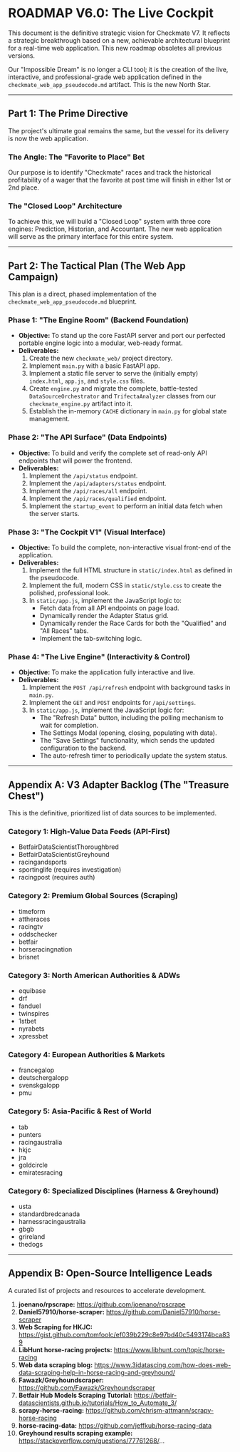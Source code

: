 # ROADMAP V6.0: The Live Cockpit

This document is the definitive strategic vision for Checkmate V7. It reflects a strategic breakthrough based on a new, achievable architectural blueprint for a real-time web application. This new roadmap obsoletes all previous versions.

Our "Impossible Dream" is no longer a CLI tool; it is the creation of the live, interactive, and professional-grade web application defined in the `checkmate_web_app_pseudocode.md` artifact. This is the new North Star.

---

## Part 1: The Prime Directive

The project's ultimate goal remains the same, but the vessel for its delivery is now the web application.

### The Angle: The "Favorite to Place" Bet
Our purpose is to identify "Checkmate" races and track the historical profitability of a wager that the favorite at post time will finish in either 1st or 2nd place.

### The "Closed Loop" Architecture
To achieve this, we will build a "Closed Loop" system with three core engines: Prediction, Historian, and Accountant. The new web application will serve as the primary interface for this entire system.

---

## Part 2: The Tactical Plan (The Web App Campaign)

This plan is a direct, phased implementation of the `checkmate_web_app_pseudocode.md` blueprint.

### Phase 1: "The Engine Room" (Backend Foundation)
*   **Objective:** To stand up the core FastAPI server and port our perfected portable engine logic into a modular, web-ready format.
*   **Deliverables:**
    1.  Create the new `checkmate_web/` project directory.
    2.  Implement `main.py` with a basic FastAPI app.
    3.  Implement a static file server to serve the (initially empty) `index.html`, `app.js`, and `style.css` files.
    4.  Create `engine.py` and migrate the complete, battle-tested `DataSourceOrchestrator` and `TrifectaAnalyzer` classes from our `checkmate_engine.py` artifact into it.
    5.  Establish the in-memory `CACHE` dictionary in `main.py` for global state management.

### Phase 2: "The API Surface" (Data Endpoints)
*   **Objective:** To build and verify the complete set of read-only API endpoints that will power the frontend.
*   **Deliverables:**
    1.  Implement the `/api/status` endpoint.
    2.  Implement the `/api/adapters/status` endpoint.
    3.  Implement the `/api/races/all` endpoint.
    4.  Implement the `/api/races/qualified` endpoint.
    5.  Implement the `startup_event` to perform an initial data fetch when the server starts.

### Phase 3: "The Cockpit V1" (Visual Interface)
*   **Objective:** To build the complete, non-interactive visual front-end of the application.
*   **Deliverables:**
    1.  Implement the full HTML structure in `static/index.html` as defined in the pseudocode.
    2.  Implement the full, modern CSS in `static/style.css` to create the polished, professional look.
    3.  In `static/app.js`, implement the JavaScript logic to:
        *   Fetch data from all API endpoints on page load.
        *   Dynamically render the Adapter Status grid.
        *   Dynamically render the Race Cards for both the "Qualified" and "All Races" tabs.
        *   Implement the tab-switching logic.

### Phase 4: "The Live Engine" (Interactivity & Control)
*   **Objective:** To make the application fully interactive and live.
*   **Deliverables:**
    1.  Implement the `POST /api/refresh` endpoint with background tasks in `main.py`.
    2.  Implement the `GET` and `POST` endpoints for `/api/settings`.
    3.  In `static/app.js`, implement the JavaScript logic for:
        *   The "Refresh Data" button, including the polling mechanism to wait for completion.
        *   The Settings Modal (opening, closing, populating with data).
        *   The "Save Settings" functionality, which sends the updated configuration to the backend.
        *   The auto-refresh timer to periodically update the system status.

---

## Appendix A: V3 Adapter Backlog (The "Treasure Chest")

This is the definitive, prioritized list of data sources to be implemented.

### Category 1: High-Value Data Feeds (API-First)
*   BetfairDataScientistThoroughbred
*   BetfairDataScientistGreyhound
*   racingandsports
*   sportinglife (requires investigation)
*   racingpost (requires auth)

### Category 2: Premium Global Sources (Scraping)
*   timeform
*   attheraces
*   racingtv
*   oddschecker
*   betfair
*   horseracingnation
*   brisnet

### Category 3: North American Authorities & ADWs
*   equibase
*   drf
*   fanduel
*   twinspires
*   1stbet
*   nyrabets
*   xpressbet

### Category 4: European Authorities & Markets
*   francegalop
*   deutschergalopp
*   svenskgalopp
*   pmu

### Category 5: Asia-Pacific & Rest of World
*   tab
*   punters
*   racingaustralia
*   hkjc
*   jra
*   goldcircle
*   emiratesracing

### Category 6: Specialized Disciplines (Harness & Greyhound)
*   usta
*   standardbredcanada
*   harnessracingaustralia
*   gbgb
*   grireland
*   thedogs

---

## Appendix B: Open-Source Intelligence Leads

A curated list of projects and resources to accelerate development.

1.  **joenano/rpscrape:** https://github.com/joenano/rpscrape
2.  **Daniel57910/horse-scraper:** https://github.com/Daniel57910/horse-scraper
3.  **Web Scraping for HKJC:** https://gist.github.com/tomfoolc/ef039b229c8e97bd40c5493174bca839
4.  **LibHunt horse-racing projects:** https://www.libhunt.com/topic/horse-racing
5.  **Web data scraping blog:** https://www.3idatascing.com/how-does-web-data-scraping-help-in-horse-racing-and-greyhound/
6.  **Fawazk/Greyhoundscraper:** https://github.com/Fawazk/Greyhoundscraper
7.  **Betfair Hub Models Scraping Tutorial:** https://betfair-datascientists.github.io/tutorials/How_to_Automate_3/
8.  **scrapy-horse-racing:** https://github.com/chrism-attmann/scrapy-horse-racing
9.  **horse-racing-data:** https://github.com/jeffkub/horse-racing-data
10. **Greyhound results scraping example:** https://stackoverflow.com/questions/77761268/...